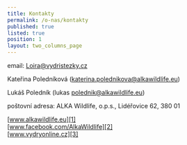 ```yaml
---
title: Kontakty
permalink: /o-nas/kontakty
published: true
listed: true
position: 1
layout: two_columns_page
---
```

email: [Loira@vydristezky.cz](mailto:Loira@vydristezky.cz)

Kateřina Poledníková (katerina.polednikova@alkawildlife.eu)

Lukáš Poledník (lukas polednik@alkawildlife.eu)

poštovní adresa: ALKA Wildlife, o.p.s., Lidéřovice 62, 380 01

[www.alkawildlife.eu][1]  
[www.facebook.com/AlkaWildlife][2]  
[www.vydryonline.cz][3]


[1]: https://www.alkawildlife.eu
[2]: https://www.facebook.com/AlkaWildlife
[3]: https://www.vydryonline.cz
